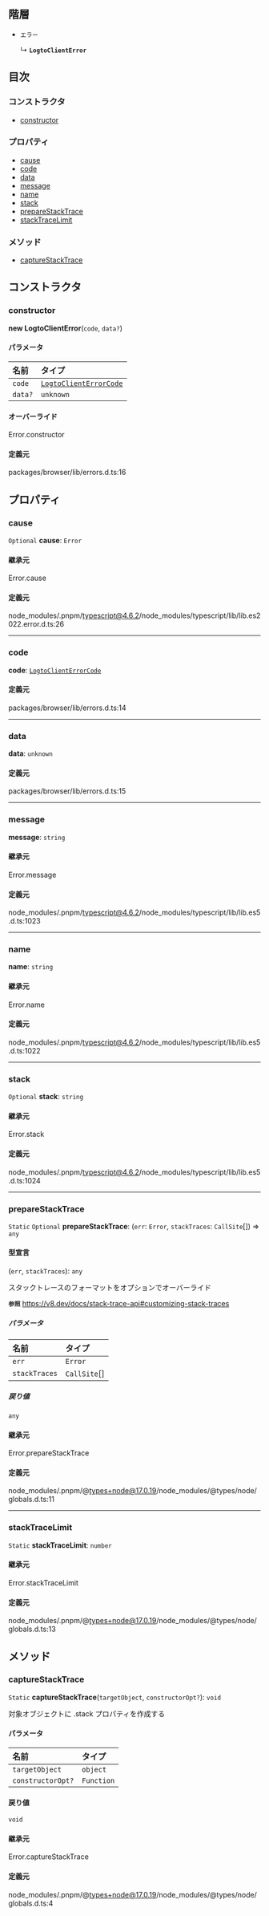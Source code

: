 ## 階層

- `エラー`

  ↳ **`LogtoClientError`**

## 目次

### コンストラクタ

- [constructor](LogtoClientError.md#constructor)

### プロパティ

- [cause](LogtoClientError.md#cause)
- [code](LogtoClientError.md#code)
- [data](LogtoClientError.md#data)
- [message](LogtoClientError.md#message)
- [name](LogtoClientError.md#name)
- [stack](LogtoClientError.md#stack)
- [prepareStackTrace](LogtoClientError.md#preparestacktrace)
- [stackTraceLimit](LogtoClientError.md#stacktracelimit)

### メソッド

- [captureStackTrace](LogtoClientError.md#capturestacktrace)

## コンストラクタ

### constructor

**new LogtoClientError**(`code`, `data?`)

#### パラメータ

| 名前    | タイプ                                                       |
| :------ | :--------------------------------------------------------- |
| `code`  | [`LogtoClientErrorCode`](../types/LogtoClientErrorCode.md) |
| `data?` | `unknown`                                                  |

#### オーバーライド

Error.constructor

#### 定義元

packages/browser/lib/errors.d.ts:16

## プロパティ

### cause

`Optional` **cause**: `Error`

#### 継承元

Error.cause

#### 定義元

node_modules/.pnpm/typescript@4.6.2/node_modules/typescript/lib/lib.es2022.error.d.ts:26

---

### code

**code**: [`LogtoClientErrorCode`](../types/LogtoClientErrorCode.md)

#### 定義元

packages/browser/lib/errors.d.ts:14

---

### data

**data**: `unknown`

#### 定義元

packages/browser/lib/errors.d.ts:15

---

### message

**message**: `string`

#### 継承元

Error.message

#### 定義元

node_modules/.pnpm/typescript@4.6.2/node_modules/typescript/lib/lib.es5.d.ts:1023

---

### name

**name**: `string`

#### 継承元

Error.name

#### 定義元

node_modules/.pnpm/typescript@4.6.2/node_modules/typescript/lib/lib.es5.d.ts:1022

---

### stack

`Optional` **stack**: `string`

#### 継承元

Error.stack

#### 定義元

node_modules/.pnpm/typescript@4.6.2/node_modules/typescript/lib/lib.es5.d.ts:1024

---

### prepareStackTrace

`Static` `Optional` **prepareStackTrace**: (`err`: `Error`, `stackTraces`: `CallSite`[]) => `any`

#### 型宣言

(`err`, `stackTraces`): `any`

スタックトレースのフォーマットをオプションでオーバーライド

**`参照`** https://v8.dev/docs/stack-trace-api#customizing-stack-traces

##### パラメータ

| 名前          | タイプ         |
| :------------ | :----------- |
| `err`         | `Error`      |
| `stackTraces` | `CallSite`[] |

##### 戻り値

`any`

#### 継承元

Error.prepareStackTrace

#### 定義元

node_modules/.pnpm/@types+node@17.0.19/node_modules/@types/node/globals.d.ts:11

---

### stackTraceLimit

`Static` **stackTraceLimit**: `number`

#### 継承元

Error.stackTraceLimit

#### 定義元

node_modules/.pnpm/@types+node@17.0.19/node_modules/@types/node/globals.d.ts:13

## メソッド

### captureStackTrace

`Static` **captureStackTrace**(`targetObject`, `constructorOpt?`): `void`

対象オブジェクトに .stack プロパティを作成する

#### パラメータ

| 名前              | タイプ       |
| :---------------- | :--------- |
| `targetObject`    | `object`   |
| `constructorOpt?` | `Function` |

#### 戻り値

`void`

#### 継承元

Error.captureStackTrace

#### 定義元

node_modules/.pnpm/@types+node@17.0.19/node_modules/@types/node/globals.d.ts:4